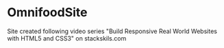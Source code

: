 # OmnifoodSite

Site created following video series "Build Responsive Real World Websites with HTML5 and CSS3" on stackskils.com

